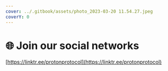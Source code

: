 ```yaml
---
cover: ../.gitbook/assets/photo_2023-03-20 11.54.27.jpeg
coverY: 0
---
```


# 🌐 Join our social networks

[https://linktr.ee/protonprotocol](https://linktr.ee/protonprotocol)
